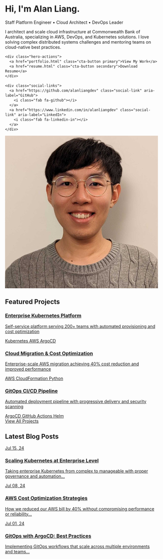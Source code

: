 # Hi, I'm Alan Liang.

<div class="hero-section">
  <div class="hero-content">
    <p class="hero-tagline">Staff Platform Engineer • Cloud Architect • DevOps Leader</p>
    <p class="hero-bio">I architect and scale cloud infrastructure at Commonwealth Bank of Australia, specializing in AWS, DevOps, and Kubernetes solutions. I love solving complex distributed systems challenges and mentoring teams on cloud-native best practices.</p>
    
    <div class="hero-actions">
      <a href="portfolio.html" class="cta-button primary">View My Work</a>
      <a href="resume.html" class="cta-button secondary">Download Resume</a>
    </div>
    
    <div class="social-links">
      <a href="https://github.com/alanliangdev" class="social-link" aria-label="GitHub">
        <i class="fab fa-github"></i>
      </a>
      <a href="https://www.linkedin.com/in/alanliangdev" class="social-link" aria-label="LinkedIn">
        <i class="fab fa-linkedin-in"></i>
      </a>
    </div>
  </div>
  
  <div class="hero-image">
    <img src="assets/images/profile-photo.jpeg" alt="Alan Liang">
  </div>
</div>

## Featured Projects

<div class="featured-projects">
  <div class="featured-project">
    <a href="portfolio/kubernetes-platform" class="featured-project-link">
      <div class="featured-project-image kubernetes">
        <i class="fas fa-dharmachakra"></i>
      </div>
      <div class="featured-project-content">
        <h3 class="featured-project-title">Enterprise Kubernetes Platform</h3>
        <p class="featured-project-description">Self-service platform serving 200+ teams with automated provisioning and cost optimization</p>
        <div class="featured-project-tech">
          <span class="tech-tag">Kubernetes</span>
          <span class="tech-tag">AWS</span>
          <span class="tech-tag">ArgoCD</span>
        </div>
      </div>
    </a>
  </div>
  
  <div class="featured-project">
    <a href="portfolio/aws-migration" class="featured-project-link">
      <div class="featured-project-image aws">
        <i class="fab fa-aws"></i>
      </div>
      <div class="featured-project-content">
        <h3 class="featured-project-title">Cloud Migration & Cost Optimization</h3>
        <p class="featured-project-description">Enterprise-scale AWS migration achieving 40% cost reduction and improved performance</p>
        <div class="featured-project-tech">
          <span class="tech-tag">AWS</span>
          <span class="tech-tag">CloudFormation</span>
          <span class="tech-tag">Python</span>
        </div>
      </div>
    </a>
  </div>
  
  <div class="featured-project">
    <a href="portfolio/gitops-pipeline" class="featured-project-link">
      <div class="featured-project-image gitops">
        <i class="fas fa-code-branch"></i>
      </div>
      <div class="featured-project-content">
        <h3 class="featured-project-title">GitOps CI/CD Pipeline</h3>
        <p class="featured-project-description">Automated deployment pipeline with progressive delivery and security scanning</p>
        <div class="featured-project-tech">
          <span class="tech-tag">ArgoCD</span>
          <span class="tech-tag">GitHub Actions</span>
          <span class="tech-tag">Helm</span>
        </div>
      </div>
    </a>
  </div>
</div>

<div class="view-all-projects">
  <a href="portfolio" class="view-all-link">View All Projects <i class="fas fa-arrow-right"></i></a>
</div>

## Latest Blog Posts

<div class="blog-grid">
  <div class="blog-card">
    <a href="blog/2024/07/15/kubernetes-enterprise-scaling" class="blog-card-link">
      <div class="blog-card-image kubernetes">
        <div class="blog-card-date">Jul 15, 24</div>
      </div>
      <h3 class="blog-card-title">Scaling Kubernetes at Enterprise Level</h3>
      <p class="blog-card-description">Taking enterprise Kubernetes from complex to manageable with proper governance and automation...</p>
    </a>
  </div>
  
  <div class="blog-card">
    <a href="blog/2024/07/08/aws-cost-optimization-strategies" class="blog-card-link">
      <div class="blog-card-image aws">
        <div class="blog-card-date">Jul 08, 24</div>
      </div>
      <h3 class="blog-card-title">AWS Cost Optimization Strategies</h3>
      <p class="blog-card-description">How we reduced our AWS bill by 40% without compromising performance or reliability...</p>
    </a>
  </div>
  
  <div class="blog-card">
    <a href="blog/2024/07/01/gitops-argocd-best-practices" class="blog-card-link">
      <div class="blog-card-image gitops">
        <div class="blog-card-date">Jul 01, 24</div>
      </div>
      <h3 class="blog-card-title">GitOps with ArgoCD: Best Practices</h3>
      <p class="blog-card-description">Implementing GitOps workflows that scale across multiple environments and teams...</p>
    </a>
  </div>
</div>